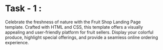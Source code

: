 # Task - 1 :

Celebrate the freshness of nature with the Fruit Shop Landing Page template. Crafted with HTML and CSS,
this template offers a visually appealing and user-friendly platform for fruit sellers. Display your 
colorful produce, highlight special offerings, and provide a seamless online ordering experience.
